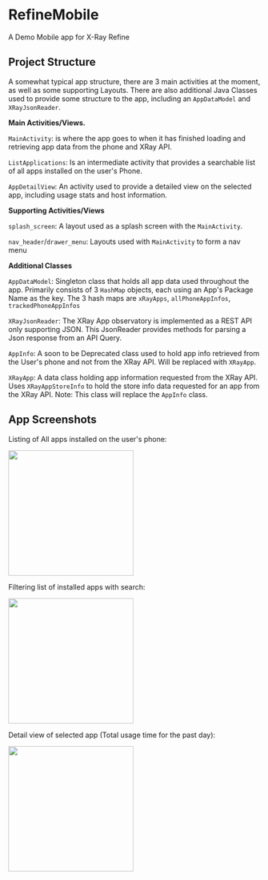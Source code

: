 # RefineMobile
A Demo Mobile app for X-Ray Refine

## Project Structure
A somewhat typical app structure, there are 3 main activities at the moment, as well as some supporting Layouts. There are also additional Java Classes used to provide some structure to the app, including an ```AppDataModel``` and ```XRayJsonReader```.

**Main Activities/Views.**

```MainActivity```: is where the app goes to when it has finished loading and retrieving app data from the phone and XRay API.

```ListApplications```: Is an intermediate activity that provides a searchable list of all apps installed on the user's Phone.

```AppDetailView```: An activity used to provide a detailed view on the selected app, including usage stats and host information.

**Supporting Activities/Views**

```splash_screen```: A layout used as a splash screen with the ```MainActivity```.

```nav_header```/```drawer_menu```: Layouts used with ```MainActivity``` to form a nav menu

**Additional Classes**

```AppDataModel```: Singleton class that holds all app data used throughout the app. Primarily consists of 3 ```HashMap``` objects, each using an App's Package Name as the key. The 3 hash maps are ```xRayApps```, ```allPhoneAppInfos```, ```trackedPhoneAppInfos```

```XRayJsonReader```: The XRay App observatory is implemented as a REST API only supporting JSON. This JsonReader provides methods for parsing a Json response from an API Query.

```AppInfo```: A soon to be Deprecated class used to hold app info retrieved from the User's phone and not from the XRay API. Will be replaced with ```XRayApp```.

```XRayApp```: A data class holding app information requested from the XRay API. Uses ```XRayAppStoreInfo``` to hold the store info data requested for an app from the XRay API. Note: This class will replace the ```AppInfo``` class.


## App Screenshots
Listing of All apps installed on the user's phone:

<img src="https://raw.githubusercontent.com/AdamSlack/RefineMobile/master/reameimages/applistview.png" width=250>

Filtering list of installed apps with search:

<img src="https://raw.githubusercontent.com/AdamSlack/RefineMobile/master/reameimages/applistfilter.png" width=250>

Detail view of selected app (Total usage time for the past day):

<img src="https://raw.githubusercontent.com/AdamSlack/RefineMobile/master/reameimages/appdetailday.png" width=250>

